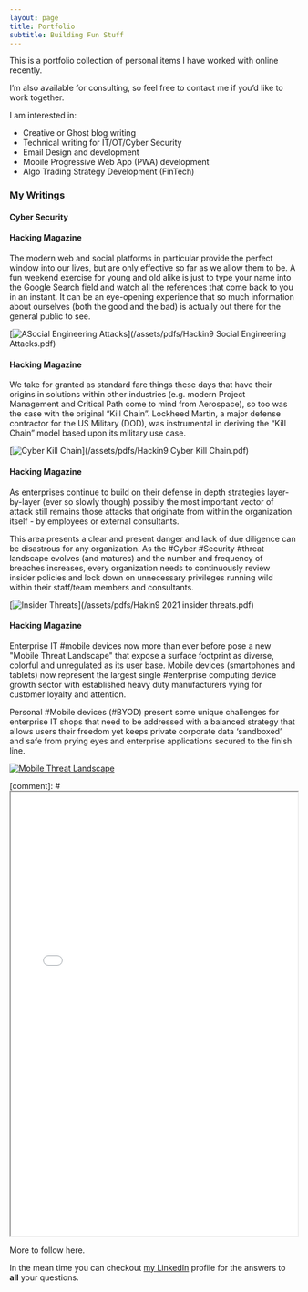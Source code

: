 ```yaml
---
layout: page
title: Portfolio
subtitle: Building Fun Stuff 
---
```


This is a portfolio collection of personal items I have worked with online recently.  

I’m also available for consulting, so feel free to contact me if you’d like to work together.

I am interested in:  

- Creative or Ghost blog writing
- Technical writing for IT/OT/Cyber Security
- Email Design and development
- Mobile Progressive Web App (PWA) development
- Algo Trading Strategy Development (FinTech)

### My Writings

#### Cyber Security

#### Hacking Magazine 

The modern web and social platforms in particular provide the perfect window into our lives, but are only effective so far as we allow them to be. A fun weekend exercise for young and old alike is just to type your name into the Google Search field and watch all the references that come back to you in an instant. It can be an eye-opening experience that so much information about ourselves (both the good and the bad) is actually out there for the general public to see.

[![ASocial Engineering Attacks](/assets/img/Hackin9-Social-Engineering-Attacks-cover.png)](/assets/pdfs/Hackin9 Social Engineering Attacks.pdf)

#### Hacking Magazine 

We take for granted as standard fare things these days that have their origins in solutions within other industries (e.g. modern Project Management and Critical Path come to mind from Aerospace), so too was the case with the original “Kill Chain”. Lockheed Martin, a major defense contractor for the US Military (DOD), was instrumental in deriving the “Kill Chain” model based upon its military use case.

[![Cyber Kill Chain](/assets/img/Hackin9-Cyber-Kill-Chain-cover.png)](/assets/pdfs/Hackin9 Cyber Kill Chain.pdf) 

#### Hacking Magazine 

As enterprises continue to build on their defense in depth strategies layer-by-layer (ever so slowly though) possibly the most important vector of attack still remains those attacks that originate from within the organization itself - by employees or external consultants.

This area presents a clear and present danger and lack of due diligence can be disastrous for any organization. As the #Cyber #Security #threat landscape evolves (and matures) and the number and frequency of breaches increases, every organization needs to continuously review insider policies and lock down on unnecessary privileges running wild within their staff/team members and consultants.

[![Insider Threats](/assets/img/Hakin9-2021-insider-threats-cover.png)](/assets/pdfs/Hakin9 2021 insider threats.pdf) 

#### Hacking Magazine 

Enterprise IT #mobile devices now more than ever before pose a new "Mobile Threat Landscape" that expose a surface footprint as diverse, colorful and unregulated as its user base. Mobile devices (smartphones and tablets) now represent the largest single #enterprise computing device growth sector with established heavy duty manufacturers vying for customer loyalty and attention.

Personal #Mobile devices (#BYOD) present some unique challenges for enterprise IT shops that need to be addressed with a balanced strategy that allows users their freedom yet keeps private corporate data ‘sandboxed’ and safe from prying eyes and enterprise applications secured to the finish line.

[![Mobile Threat Landscape](/assets/img/H9-Mobile-Threat-landscape-cover.png)](/assets/pdfs/H9-Mobile-Threat-landscape.pdf)

[comment]: # <iframe src="/assets/pdfs/Hackin9 Social Engineering Attacks.pdf" width="100%" height="20%"></iframe>

More to follow here. 

In the mean time you can checkout [my LinkedIn](https://www.linkedin.com/in/syedpeer) profile for the answers to **all** your questions.
